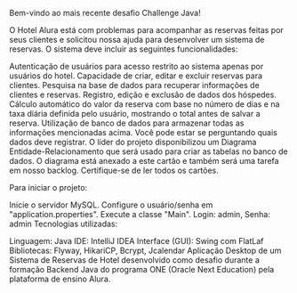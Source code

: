 
Bem-vindo ao mais recente desafio Challenge Java!

O Hotel Alura está com problemas para acompanhar as reservas feitas por seus clientes e solicitou nossa ajuda para desenvolver um sistema de reservas. O sistema deve incluir as seguintes funcionalidades:

Autenticação de usuários para acesso restrito ao sistema apenas por usuários do hotel.
Capacidade de criar, editar e excluir reservas para clientes.
Pesquisa na base de dados para recuperar informações de clientes e reservas.
Registro, edição e exclusão de dados dos hóspedes.
Cálculo automático do valor da reserva com base no número de dias e na taxa diária definida pelo usuário, mostrando o total antes de salvar a reserva.
Utilização de banco de dados para armazenar todas as informações mencionadas acima.
Você pode estar se perguntando quais dados deve registrar. O líder do projeto disponibilizou um Diagrama Entidade-Relacionamento que será usado para criar as tabelas no banco de dados. O diagrama está anexado a este cartão e também será uma tarefa em nosso backlog. Certifique-se de ler todos os cartões.

Para iniciar o projeto:

Inicie o servidor MySQL.
Configure o usuário/senha em "application.properties".
Execute a classe "Main".
Login: admin, Senha: admin
Tecnologias utilizadas:

Linguagem: Java
IDE: IntelliJ IDEA
Interface (GUI): Swing com FlatLaf
Bibliotecas: Flyway, HikariCP, Bcrypt, Jcalendar
Aplicação Desktop de um Sistema de Reservas de Hotel desenvolvido como desafio durante a formação Backend Java do programa ONE (Oracle Next Education) pela plataforma de ensino Alura.